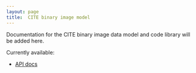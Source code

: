 ```yaml
---
layout: page
title:  CITE binary image model
---
```


Documentation for the CITE binary image data model and code library will be added here.

Currently available:

-  [API docs](api)
